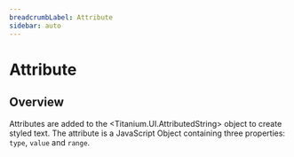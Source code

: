 ```yaml
---
breadcrumbLabel: Attribute
sidebar: auto
---
```


# Attribute

<ProxySummary/>

## Overview

Attributes are added to the <Titanium.UI.AttributedString> object to create
styled text. The attribute is a JavaScript Object containing three properties:
`type`, `value` and `range`.

<ApiDocs/>
